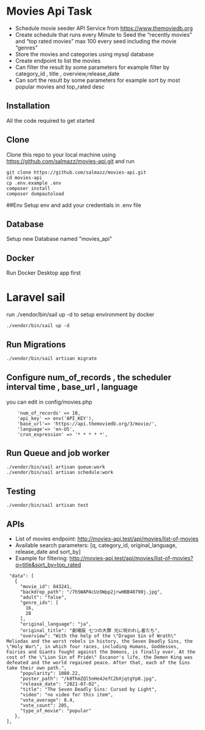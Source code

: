# Movies Api Task

* Schedule movie seeder API Service from https://www.themoviedb.org
* Create schedule that runs every Minute to Seed the “recently
  movies” and “top rated movies” max 100 every seed 
  including the movie “genres”
* Store the movies and categories using mysql database
* Create endpoint to list the movies
* Can filter the result by some parameters for example filter by category_id , title , 
  overview,release_date 
* Can sort the result by some parameters for example sort by most popular movies and top_rated desc 

## Installation

All the code required to get started
## Clone
Clone this repo to your local machine using https://github.com/salmazz/movies-api.git
and run
```
git clone https://github.com/salmazz/movies-api.git
cd movies-api
cp .env.example .env
composer install
composer dumpautoload
```
##Env
Setup env and add your credentials in .env file


## Database
Setup new Database named "movies_api"

## Docker
Run Docker Desktop app first 

# Laravel sail 
run  ./vendor/bin/sail up -d to setup environment by docker
```
./vendor/bin/sail up -d
```

## Run Migrations
```bash
./vendor/bin/sail artisan migrate
````
## Configure num_of_records , the scheduler interval time , base_url , language 
you can edit in config/movies.php
```
    'num_of_records' => 10,
    'api_key' => env('API_KEY'),
    'base_url'=> 'https://api.themoviedb.org/3/movie/',
    'language'=> 'en-US',
    'cron_expression' => '* * * * *',
```

## Run Queue and job worker

```
./vendor/bin/sail artisan queue:work
./vendor/bin/sail artisan schedule:work
````

## Testing

```
./vendor/bin/sail artisan test
````

## APIs
* List of movies endpoint:  http://movies-api.test/api/movies/list-of-movies
* Available search parameters:  [q, category_id, original_language, release_date and sort_by]
* Example for filtering:  http://movies-api.test/api/movies/list-of-movies?q=title&sort_by=top_rated
 ```
  "data": [
    {
      "movie_id": 843241,
      "backdrop_path": "/7h5WAPAcUzOWpp2jrwHBB48790j.jpg",
      "adult": "false",
      "genre_ids": [
        16,
        28
      ],
      "original_language": "ja",
      "original_title": "劇場版 七つの大罪 光に呪われし者たち",
      "overview": "With the help of the \"Dragon Sin of Wrath\" Meliodas and the worst rebels in history, the Seven Deadly Sins, the \"Holy War\", in which four races, including Humans, Goddesses, Fairies and Giants fought against the Demons, is finally over. At the cost of the \"Lion Sin of Pride\" Escanor's life, the Demon King was defeated and the world regained peace. After that, each of the Sins take their own path.",
      "popularity": 1080.22,
      "poster_path": "/k0ThmZQl5nHe4JefC2bXjqtgYp0.jpg",
      "release_date": "2021-07-02",
      "title": "The Seven Deadly Sins: Cursed by Light",
      "video": "no video for this item",
      "vote_average": 8.4,
      "vote_count": 205,
      "type_of_movie": "popular"
    },
],
```

